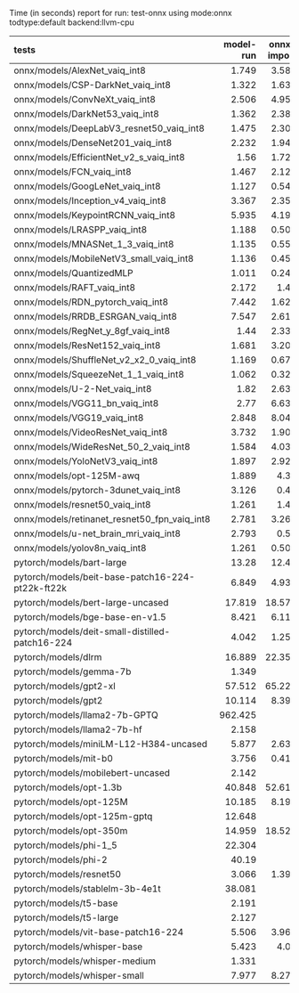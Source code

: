 Time (in seconds) report for run: test-onnx using mode:onnx todtype:default backend:llvm-cpu

| tests                                            |   model-run |   onnx-import |   torch-mlir |   iree-compile |   inference |
|:-------------------------------------------------|------------:|--------------:|-------------:|---------------:|------------:|
| onnx/models/AlexNet_vaiq_int8                    |       1.749 |         3.589 |        1.864 |          3.198 |       0.307 |
| onnx/models/CSP-DarkNet_vaiq_int8                |       1.322 |         1.638 |        0.746 |          6.916 |       0.346 |
| onnx/models/ConvNeXt_vaiq_int8                   |       2.506 |         4.959 |        2.21  |         12.668 |       0.714 |
| onnx/models/DarkNet53_vaiq_int8                  |       1.362 |         2.384 |        1.13  |          6.004 |       0.384 |
| onnx/models/DeepLabV3_resnet50_vaiq_int8         |       1.475 |         2.303 |        1.127 |          0.702 |       0     |
| onnx/models/DenseNet201_vaiq_int8                |       2.232 |         1.943 |        0.573 |         24.139 |       0.278 |
| onnx/models/EfficientNet_v2_s_vaiq_int8          |       1.56  |         1.722 |        0.555 |         14.097 |       0.219 |
| onnx/models/FCN_vaiq_int8                        |       1.467 |         2.122 |        0.95  |          0.612 |       0     |
| onnx/models/GoogLeNet_vaiq_int8                  |       1.127 |         0.548 |        0.19  |          7.253 |       0.101 |
| onnx/models/Inception_v4_vaiq_int8               |       3.367 |         2.359 |        1.007 |          0.713 |       0     |
| onnx/models/KeypointRCNN_vaiq_int8               |       5.935 |         4.194 |        1.119 |          0     |       0     |
| onnx/models/LRASPP_vaiq_int8                     |       1.188 |         0.507 |        0.113 |          0.163 |       0     |
| onnx/models/MNASNet_1_3_vaiq_int8                |       1.135 |         0.553 |        0.181 |          5.344 |       0.085 |
| onnx/models/MobileNetV3_small_vaiq_int8          |       1.136 |         0.453 |        0.099 |          6.281 |       0.063 |
| onnx/models/QuantizedMLP                         |       1.011 |         0.247 |        0.008 |          0.615 |       0.036 |
| onnx/models/RAFT_vaiq_int8                       |       2.172 |         1.49  |        0.065 |          0     |       0     |
| onnx/models/RDN_pytorch_vaiq_int8                |       7.442 |         1.623 |        0.587 |          7.943 |      67.47  |
| onnx/models/RRDB_ESRGAN_vaiq_int8                |       7.547 |         2.614 |        0.523 |          0.452 |       0     |
| onnx/models/RegNet_y_8gf_vaiq_int8               |       1.44  |         2.337 |        0.969 |          8.476 |       0.649 |
| onnx/models/ResNet152_vaiq_int8                  |       1.681 |         3.204 |        1.452 |         10.522 |       0.395 |
| onnx/models/ShuffleNet_v2_x2_0_vaiq_int8         |       1.169 |         0.673 |        0.231 |          0.238 |       0     |
| onnx/models/SqueezeNet_1_1_vaiq_int8             |       1.062 |         0.324 |        0.053 |          3.358 |       0.093 |
| onnx/models/U-2-Net_vaiq_int8                    |       1.82  |         2.633 |        1.169 |          0.745 |       0     |
| onnx/models/VGG11_bn_vaiq_int8                   |       2.77  |         6.632 |        4.063 |          5.675 |       0.4   |
| onnx/models/VGG19_vaiq_int8                      |       2.848 |         8.041 |        4.362 |          6.366 |       0.513 |
| onnx/models/VideoResNet_vaiq_int8                |       3.732 |         1.901 |        1.006 |          0.654 |       0     |
| onnx/models/WideResNet_50_2_vaiq_int8            |       1.584 |         4.033 |        1.899 |          6.807 |       0.508 |
| onnx/models/YoloNetV3_vaiq_int8                  |       1.897 |         2.923 |        1.479 |          0.931 |       0     |
| onnx/models/opt-125M-awq                         |       1.889 |         4.33  |        2.062 |          1.286 |       0     |
| onnx/models/pytorch-3dunet_vaiq_int8             |       3.126 |         0.42  |        0.136 |          0.171 |       0     |
| onnx/models/resnet50_vaiq_int8                   |       1.261 |         1.41  |        0.65  |          5.498 |       0.235 |
| onnx/models/retinanet_resnet50_fpn_vaiq_int8     |       2.781 |         3.266 |        0.908 |          0     |       0     |
| onnx/models/u-net_brain_mri_vaiq_int8            |       2.793 |         0.56  |        0.222 |          3.282 |       4.09  |
| onnx/models/yolov8n_vaiq_int8                    |       1.261 |         0.507 |        0.109 |          0.162 |       0     |
| pytorch/models/bart-large                        |      13.28  |        12.47  |        7.304 |          3.76  |       0     |
| pytorch/models/beit-base-patch16-224-pt22k-ft22k |       6.849 |         4.932 |        2.905 |          1.901 |       0     |
| pytorch/models/bert-large-uncased                |      17.819 |        18.579 |        9.952 |         14.7   |       0.775 |
| pytorch/models/bge-base-en-v1.5                  |       8.421 |         6.111 |        3.695 |          6.644 |       0.306 |
| pytorch/models/deit-small-distilled-patch16-224  |       4.042 |         1.257 |        0.586 |          0.693 |       0     |
| pytorch/models/dlrm                              |      16.889 |        22.352 |       15.43  |          7.283 |       0     |
| pytorch/models/gemma-7b                          |       1.349 |         0     |        0     |          0     |       0     |
| pytorch/models/gpt2-xl                           |      57.512 |        65.221 |       45     |         48.612 |       3.09  |
| pytorch/models/gpt2                              |      10.114 |         8.392 |        4.602 |          6.923 |       0.361 |
| pytorch/models/llama2-7b-GPTQ                    |     962.425 |         0     |        0     |          0     |       0     |
| pytorch/models/llama2-7b-hf                      |       2.158 |         0     |        0     |          0     |       0     |
| pytorch/models/miniLM-L12-H384-uncased           |       5.877 |         2.632 |        1.297 |          4.367 |       0.138 |
| pytorch/models/mit-b0                            |       3.756 |         0.412 |        0.111 |          0.164 |       0     |
| pytorch/models/mobilebert-uncased                |       2.142 |         0     |        0     |          0     |       0     |
| pytorch/models/opt-1.3b                          |      40.848 |        52.615 |       39.086 |         18.323 |       0     |
| pytorch/models/opt-125M                          |      10.185 |         8.197 |        4.609 |          2.518 |       0     |
| pytorch/models/opt-125m-gptq                     |      12.648 |         0     |        0     |          0     |       0     |
| pytorch/models/opt-350m                          |      14.959 |        18.524 |        9.594 |          5.081 |       0     |
| pytorch/models/phi-1_5                           |      22.304 |         0     |        0     |          0     |       0     |
| pytorch/models/phi-2                             |      40.19  |         0     |        0     |          0     |       0     |
| pytorch/models/resnet50                          |       3.066 |         1.396 |        0.663 |          3.53  |       0.193 |
| pytorch/models/stablelm-3b-4e1t                  |      38.081 |         0     |        0     |          0     |       0     |
| pytorch/models/t5-base                           |       2.191 |         0     |        0     |          0     |       0     |
| pytorch/models/t5-large                          |       2.127 |         0     |        0     |          0     |       0     |
| pytorch/models/vit-base-patch16-224              |       5.506 |         3.963 |        2.27  |          1.571 |       0     |
| pytorch/models/whisper-base                      |       5.423 |         4.04  |        2.115 |          1.207 |       0     |
| pytorch/models/whisper-medium                    |       1.331 |         0     |        0     |          0     |       0     |
| pytorch/models/whisper-small                     |       7.977 |         8.276 |        4.594 |          2.52  |       0     |
